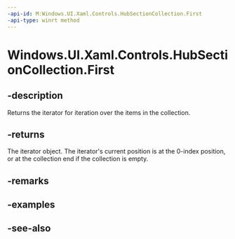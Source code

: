 ```yaml
---
-api-id: M:Windows.UI.Xaml.Controls.HubSectionCollection.First
-api-type: winrt method
---
```


<!-- Method syntax
public Windows.Foundation.Collections.IIterator<Windows.UI.Xaml.Controls.HubSection> First()
-->

# Windows.UI.Xaml.Controls.HubSectionCollection.First

## -description
Returns the iterator for iteration over the items in the collection.



## -returns
The iterator object. The iterator's current position is at the 0-index position, or at the collection end if the collection is empty.

## -remarks

## -examples

## -see-also
